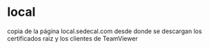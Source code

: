 # local
copia de la página local.sedecal.com
desde donde se descargan los certificados raiz y los clientes de TeamViewer
